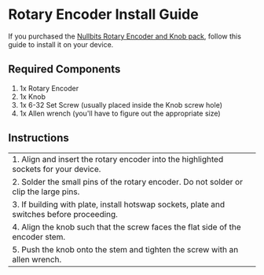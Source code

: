 # Rotary Encoder Install Guide
If you purchased the [Nullbits Rotary Encoder and Knob pack](https://www.amazon.com/dp/B08NH53BMJ), follow this guide to install it on your device.

## Required Components
1. 1x Rotary Encoder
2. 1x Knob
3. 1x 6-32 Set Screw (usually placed inside the Knob screw hole)
4. 1x Allen wrench (you'll have to figure out the appropriate size)

## Instructions
|  |  |
| ------------- | ------------- |
| 1. Align and insert the rotary encoder into the highlighted sockets for your device. | |
| 2. Solder the small pins of the rotary encoder. Do not solder or clip the large pins. | |
| 3. If building with plate, install hotswap sockets, plate and switches before proceeding. | |
| 4. Align the knob such that the screw faces the flat side of the encoder stem. | |
| 5. Push the knob onto the stem and tighten the screw with an allen wrench. | |
